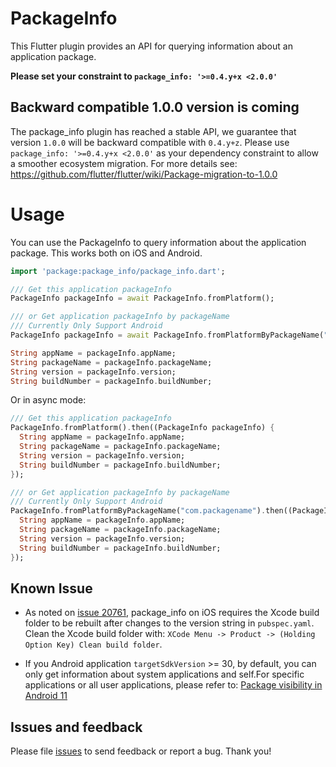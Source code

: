 # PackageInfo

This Flutter plugin provides an API for querying information about an
application package.

**Please set your constraint to `package_info: '>=0.4.y+x <2.0.0'`**

## Backward compatible 1.0.0 version is coming
The package_info plugin has reached a stable API, we guarantee that version `1.0.0` will be backward compatible with `0.4.y+z`.
Please use `package_info: '>=0.4.y+x <2.0.0'` as your dependency constraint to allow a smoother ecosystem migration.
For more details see: https://github.com/flutter/flutter/wiki/Package-migration-to-1.0.0

# Usage

You can use the PackageInfo to query information about the
application package. This works both on iOS and Android.

```dart
import 'package:package_info/package_info.dart';

/// Get this application packageInfo
PackageInfo packageInfo = await PackageInfo.fromPlatform();

/// or Get application packageInfo by packageName
/// Currently Only Support Android
PackageInfo packageInfo = await PackageInfo.fromPlatformByPackageName("com.packagename");

String appName = packageInfo.appName;
String packageName = packageInfo.packageName;
String version = packageInfo.version;
String buildNumber = packageInfo.buildNumber;
```

Or in async mode:

```dart
/// Get this application packageInfo
PackageInfo.fromPlatform().then((PackageInfo packageInfo) {
  String appName = packageInfo.appName;
  String packageName = packageInfo.packageName;
  String version = packageInfo.version;
  String buildNumber = packageInfo.buildNumber;
});

/// or Get application packageInfo by packageName
/// Currently Only Support Android
PackageInfo.fromPlatformByPackageName("com.packagename").then((PackageInfo packageInfo) {
  String appName = packageInfo.appName;
  String packageName = packageInfo.packageName;
  String version = packageInfo.version;
  String buildNumber = packageInfo.buildNumber;
});
```

## Known Issue

- As noted on [issue 20761](https://github.com/flutter/flutter/issues/20761#issuecomment-493434578), package_info on iOS 
requires the Xcode build folder to be rebuilt after changes to the version string in `pubspec.yaml`. 
Clean the Xcode build folder with: 
`XCode Menu -> Product -> (Holding Option Key) Clean build folder`. 

- If you Android application `targetSdkVersion` >= 30, by default, you can only get information about system applications and self.For specific applications or all user applications, please refer to: [Package visibility in Android 11](https://developer.android.com/about/versions/11/privacy/package-visibility)

## Issues and feedback

Please file [issues](https://github.com/flutter/flutter/issues/new) to send feedback or report a bug. Thank you!
